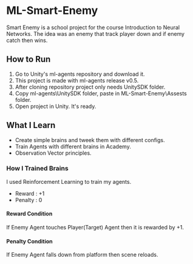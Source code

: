 # ML-Smart-Enemy
Smart Enemy is a school project for the course Introduction to Neural Networks. The idea was an enemy that track player down and if enemy catch then wins.

## How to Run
1. Go to Unity's ml-agents repository and download it.
2. This project is made with ml-agents release v0.5.
3. After cloning repository project only needs UnitySDK folder.
4. Copy ml-agents\UnitySDK folder, paste in ML-Smart-Enemy\Assests folder.
5. Open project in Unity. It's ready.

## What I Learn
* Create simple brains and tweek them with different configs.
* Train Agents with different brains in Academy.
* Observation Vector principles.

### How I Trained Brains
I used Reinforcement Learning to train my agents.
* Reward : +1
* Penalty : 0

#### Reward Condition
If Enemy Agent touches Player(Target) Agent then it is rewarded by +1.

#### Penalty Condition
If Enemy Agent falls down from platform then scene reloads.
